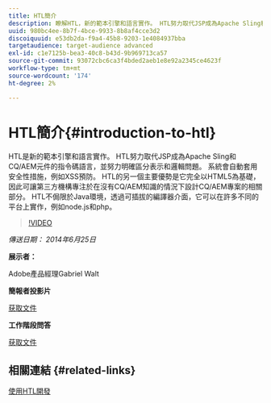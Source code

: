 ```yaml
---
title: HTL簡介
description: 瞭解HTL，新的範本引擎和語言實作。 HTL努力取代JSP成為Apache Sling和CQ/AEM元件的指令碼語言，並努力明確區分表示和邏輯問題。
uuid: 980bc4ee-8b7f-4bce-9933-8b8af4cce3d2
discoiquuid: e53db2da-f9a4-45b8-9203-1e4084937bba
targetaudience: target-audience advanced
exl-id: c1e7125b-bea3-40c8-b43d-9b969713ca57
source-git-commit: 93072cbc6ca3f4bded2aeb1e8e92a2345ce4623f
workflow-type: tm+mt
source-wordcount: '174'
ht-degree: 2%

---
```


# HTL簡介{#introduction-to-htl}

HTL是新的範本引擎和語言實作。 HTL努力取代JSP成為Apache Sling和CQ/AEM元件的指令碼語言，並努力明確區分表示和邏輯問題。 系統會自動套用安全性措施，例如XSS預防。 HTL的另一個主要優勢是它完全以HTML5為基礎，因此可讓第三方機構專注於在沒有CQ/AEM知識的情況下設計CQ/AEM專案的相關部分。 HTL不侷限於Java環境，透過可插拔的編譯器介面，它可以在許多不同的平台上實作，例如node.js和php。

>[!VIDEO](https://video.tv.adobe.com/v/19504/?quality=9)

*傳送日期： 2014年6月25日*

**展示者：**

Adobe產品經理Gabriel Walt

**簡報者投影片**

[获取文件](assets/sightly-component-development.pdf)

**工作階段問答**

[获取文件](assets/introduction-to-sightly-q-as.pdf)

## 相關連結 {#related-links}

[使用HTL開發](https://docs.adobe.com/docs/en/htl/overview.html?wcmmode=disabled)

<!--
[Get back to the Overview](https://helpx.adobe.com/experience-manager/kt/eseminars/gems/aem-index.html)
-->
